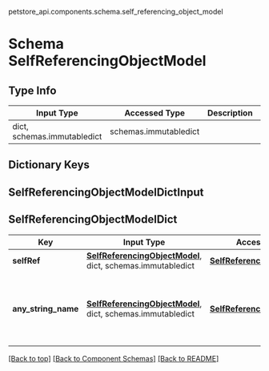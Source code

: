 petstore_api.components.schema.self_referencing_object_model
# Schema SelfReferencingObjectModel

## Type Info
Input Type | Accessed Type | Description | Notes
------------ | ------------- | ------------- | -------------
dict, schemas.immutabledict | schemas.immutabledict |  |

## Dictionary Keys
## SelfReferencingObjectModelDictInput
## SelfReferencingObjectModelDict

Key | Input Type | Accessed Type | Description | Notes
------------ | ------------- | ------------- | ------------- | -------------
**selfRef** | [**SelfReferencingObjectModel**](#top), dict, schemas.immutabledict | [**SelfReferencingObjectModel**](#top) |  | [optional]
**any_string_name** | [**SelfReferencingObjectModel**](#top), dict, schemas.immutabledict | [**SelfReferencingObjectModel**](#top) | any string name can be used but the value must be the correct type | [optional]

[[Back to top]](#top) [[Back to Component Schemas]](../../../README.md#Component-Schemas) [[Back to README]](../../../README.md)
